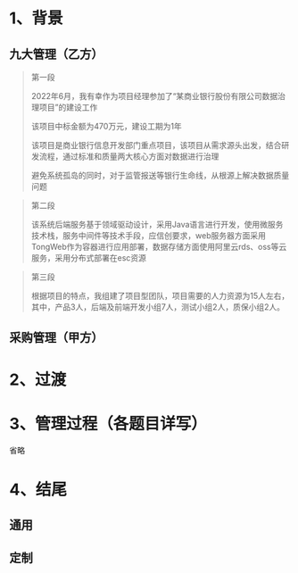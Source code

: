 # 1、背景
## 九大管理（乙方）

> 第一段
>
> 2022年6月，我有幸作为项目经理参加了“某商业银行股份有限公司数据治理项目”的建设工作
>
> 该项目中标金额为470万元，建设工期为1年
>
> 该项目是商业银行信息开发部门重点项目，该项目从需求源头出发，结合研发流程，通过标准和质量两大核心方面对数据进行治理
>
> 避免系统孤岛的同时，对于监管报送等银行生命线，从根源上解决数据质量问题
>

> 第二段
>
> 该系统后端服务基于领域驱动设计，采用Java语言进行开发，使用微服务技术栈，服务中间件等技术手段，应信创要求，web服务器方面采用TongWeb作为容器进行应用部署，数据存储方面使用阿里云rds、oss等云服务，采用分布式部署在esc资源


> 第三段
>
> 根据项目的特点，我组建了项目型团队，项目需要的人力资源为15人左右，其中，产品3人，后端及前端开发小组7人，测试小组2人，质保小组2人。
>

## 采购管理（甲方）


# 2、过渡
## 


# 3、管理过程（各题目详写）
省略

# 4、结尾
## 通用


## 定制